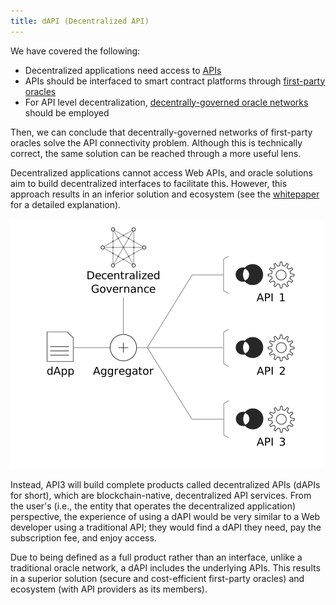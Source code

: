 ```yaml
---
title: dAPI (Decentralized API)
---
```


We have covered the following:

* Decentralized applications need access to [APIs](/fundamentals/api.md)
* APIs should be interfaced to smart contract platforms through [first-party oracles](/fundamentals/first-party-oracles.md)
* For API level decentralization, [decentrally-governed oracle networks](/fundamentals/decentrally-governed-oracle-networks.md) should be employed

Then, we can conclude that decentrally-governed networks of first-party oracles solve the API connectivity problem. Although this is technically correct, the same solution can be reached through a more useful lens.

Decentralized applications cannot access Web APIs, and oracle solutions aim to build decentralized interfaces to facilitate this. However, this approach results in an inferior solution and ecosystem (see the [whitepaper](/README.md#whitepaper) for a detailed explanation).

![dapi.png](../figures/dapi.png)

Instead, API3 will build complete products called decentralized APIs (dAPIs for short), which are blockchain-native, decentralized API services. From the user's (i.e., the entity that operates the decentralized application) perspective, the experience of using a dAPI would be very similar to a Web developer using a traditional API; they would find a dAPI they need, pay the subscription fee, and enjoy access.

Due to being defined as a full product rather than an interface, unlike a traditional oracle network, a dAPI includes the underlying APIs. This results in a superior solution (secure and cost-efficient first-party oracles) and ecosystem (with API providers as its members).
